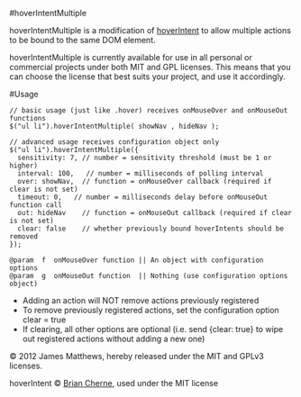 #hoverIntentMultiple

hoverIntentMultiple is a modification of [hoverIntent](http://cherne.net/brian/resources/jquery.hoverIntent.html
) to allow multiple actions to be bound to the same DOM element.

hoverIntentMultiple is currently available for use in all personal or commercial 
projects under both MIT and GPL licenses. This means that you can choose 
the license that best suits your project, and use it accordingly.

#Usage

    // basic usage (just like .hover) receives onMouseOver and onMouseOut functions
    $("ul li").hoverIntentMultiple( showNav , hideNav );

    // advanced usage receives configuration object only
    $("ul li").hoverIntentMultiple({
      sensitivity: 7, // number = sensitivity threshold (must be 1 or higher)
      interval: 100,   // number = milliseconds of polling interval
      over: showNav,  // function = onMouseOver callback (required if clear is not set)
      timeout: 0,   // number = milliseconds delay before onMouseOut function call
      out: hideNav    // function = onMouseOut callback (required if clear is not set)
      clear: false    // whether previously bound hoverIntents should be removed
    });

    @param  f  onMouseOver function || An object with configuration options
    @param  g  onMouseOut function  || Nothing (use configuration options object)

* Adding an action will NOT remove actions previously registered
* To remove previously registered actions, set the configuration option clear = true
* If clearing, all other options are optional (i.e. send {clear: true} to wipe out registered actions
      without adding a new one)


&copy; 2012 James Matthews, hereby released under the MIT and GPLv3 licenses.

hoverIntent &copy; [Brian Cherne](http://cherne.net/brian/resources/jquery.hoverIntent.html), used under the MIT license